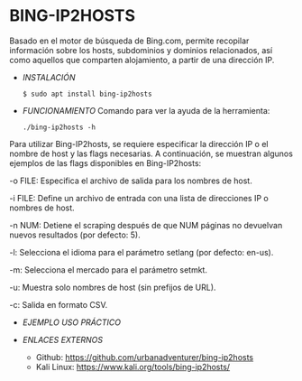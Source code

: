 # **BING-IP2HOSTS**

Basado en el motor de búsqueda de Bing.com, permite recopilar información sobre los hosts, subdominios y dominios relacionados, así como aquellos que comparten alojamiento, a partir de una dirección IP.

- *INSTALACIÓN*

      $ sudo apt install bing-ip2hosts

- *FUNCIONAMIENTO*
Comando para ver la ayuda de la herramienta:

      ./bing-ip2hosts -h

Para utilizar Bing-IP2hosts, se requiere especificar la dirección IP o el nombre de host y las flags necesarias.
A continuación, se muestran algunos ejemplos de las flags disponibles en Bing-IP2hosts:

-o FILE: Especifica el archivo de salida para los nombres de host.

-i FILE: Define un archivo de entrada con una lista de direcciones IP o nombres de host.

-n NUM: Detiene el scraping después de que NUM páginas no devuelvan nuevos resultados (por defecto: 5).

-l: Selecciona el idioma para el parámetro setlang (por defecto: en-us).

-m: Selecciona el mercado para el parámetro setmkt.

-u: Muestra solo nombres de host (sin prefijos de URL).

-c: Salida en formato CSV.


- *EJEMPLO USO PRÁCTICO*



- *ENLACES EXTERNOS*

  - Github: https://github.com/urbanadventurer/bing-ip2hosts
  - Kali Linux: https://www.kali.org/tools/bing-ip2hosts/
